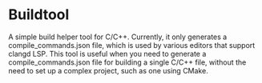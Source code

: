 # Buildtool

A simple build helper tool for C/C++. Currently, it only generates a compile_commands.json file, which is used by various editors that support clangd LSP. This tool is useful when you need to generate a compile_commands.json file for building a single C/C++ file, without the need to set up a complex project, such as one using CMake.
